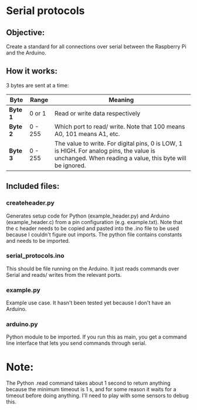 # Serial protocols

## Objective: 
Create a standard for all connections over serial between the Raspberry Pi and the Arduino. 

## How it works: 
3 bytes are sent at a time: 

Byte | Range | Meaning
----------|--------|-----
**Byte 1**| 0 or 1 | Read or write data respectively
**Byte 2**| 0 - 255 | Which port to read/ write. Note that 100 means A0, 101 means A1, etc. 
**Byte 3**| 0 - 255 | The value to write. For digital pins, 0 is LOW, 1 is HIGH. For analog pins, the value is unchanged. When reading a value, this byte will be ignored. 

## Included files:
### createheader.py
Generates setup code for Python (example_header.py) and Arduino (example_header.c) from a pin configuration (e.g. example.txt). Note that the c header needs to be copied and pasted into the .ino file to be used because I couldn't figure out imports. The python file contains constants and needs to be imported. 

### serial_protocols.ino
This should be file running on the Arduino. It just reads commands over Serial and reads/ writes from the relevant ports. 

### example.py 
Example use case. It hasn't been tested yet because I don't have an Arduino. 

### arduino.py
Python module to be imported. If you run this as main, you get a command line interface that lets you send commands through serial. 

# Note: 
The Python .read command takes about 1 second to return anything because the minimum timeout is 1 s, and for some reason it waits for a timeout before doing anything. I'll need to play with some sensors to debug this. 